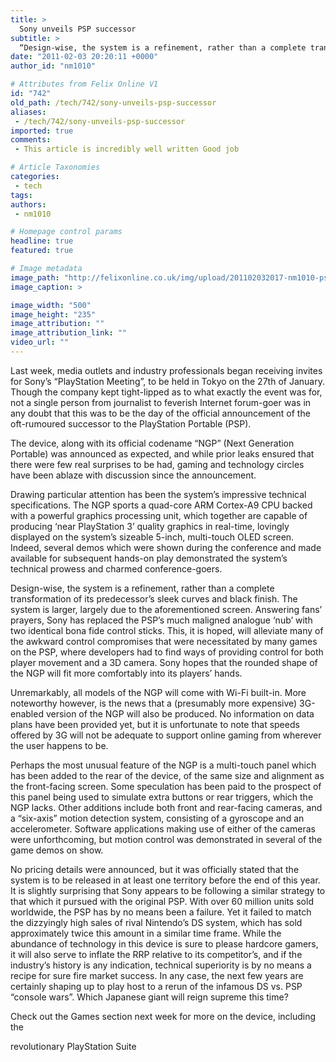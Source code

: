 ```yaml
---
title: >
  Sony unveils PSP successor
subtitle: >
  “Design-wise, the system is a refinement, rather than a complete transformation”
date: "2011-02-03 20:20:11 +0000"
author_id: "nm1010"

# Attributes from Felix Online V1
id: "742"
old_path: /tech/742/sony-unveils-psp-successor
aliases:
 - /tech/742/sony-unveils-psp-successor
imported: true
comments:
 - This article is incredibly well written Good job

# Article Taxonomies
categories:
 - tech
tags:
authors:
 - nm1010

# Homepage control params
headline: true
featured: true

# Image metadata
image_path: "http://felixonline.co.uk/img/upload/201102032017-nm1010-pspspspp.jpg"
image_caption: >

image_width: "500"
image_height: "235"
image_attribution: ""
image_attribution_link: ""
video_url: ""
---
```


Last week, media outlets and industry professionals began receiving invites for Sony’s “PlayStation Meeting”, to be held in Tokyo on the 27th of January. Though the company kept tight-lipped as to what exactly the event was for, not a single person from journalist to feverish Internet forum-goer was in any doubt that this was to be the day of the official announcement of the oft-rumoured successor to the PlayStation Portable (PSP).

The device, along with its official codename “NGP” (Next Generation Portable) was announced as expected, and while prior leaks ensured that there were few real surprises to be had, gaming and technology circles have been ablaze with discussion since the announcement.

Drawing particular attention has been the system’s impressive technical specifications. The NGP sports a quad-core ARM Cortex-A9 CPU backed with a powerful graphics processing unit, which together are capable of producing ‘near PlayStation 3’ quality graphics in real-time, lovingly displayed on the system’s sizeable 5-inch, multi-touch OLED screen. Indeed, several demos which were shown during the conference and made available for subsequent hands-on play demonstrated the system’s technical prowess and charmed conference-goers.

Design-wise, the system is a refinement, rather than a complete transformation of its predecessor’s sleek curves and black finish. The system is larger, largely due to the aforementioned screen. Answering fans’ prayers, Sony has replaced the PSP’s much maligned analogue ‘nub’ with two identical bona fide control sticks. This, it is hoped, will alleviate many of the awkward control compromises that were necessitated by many games on the PSP, where developers had to find ways of providing control for both player movement and a 3D camera. Sony hopes that the rounded shape of the NGP will fit more comfortably into its players’ hands.

Unremarkably, all models of the NGP will come with Wi-Fi built-in. More noteworthy however, is the news that a (presumably more expensive) 3G-enabled version of the NGP will also be produced. No information on data plans have been provided yet, but it is unfortunate to note that speeds offered by 3G will not be adequate to support online gaming from wherever the user happens to be.

Perhaps the most unusual feature of the NGP is a multi-touch panel which has been added to the rear of the device, of the same size and alignment as the front-facing screen. Some speculation has been paid to the prospect of this panel being used to simulate extra buttons or rear triggers, which the NGP lacks. Other additions include both front and rear-facing cameras, and a “six-axis” motion detection system, consisting of a gyroscope and an accelerometer. Software applications making use of either of the cameras were unforthcoming, but motion control was demonstrated in several of the game demos on show.

No pricing details were announced, but it was officially stated that the system is to be released in at least one territory before the end of this year. It is slightly surprising that Sony appears to be following a similar strategy to that which it pursued with the original PSP. With over 60 million units sold worldwide, the PSP has by no means been a failure. Yet it failed to match the dizzyingly high sales of rival Nintendo’s DS system, which has sold approximately twice this amount in a similar time frame. While the abundance of technology in this device is sure to please hardcore gamers, it will also serve to inflate the RRP relative to its competitor’s, and if the industry’s history is any indication, technical superiority is by no means a recipe for sure fire market success. In any case, the next few years are certainly shaping up to play host to a rerun of the infamous DS vs. PSP “console wars”. Which Japanese giant will reign supreme this time?

Check out the Games section next week for more on the device, including the

revolutionary PlayStation Suite
